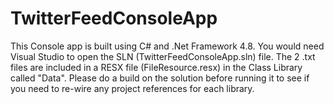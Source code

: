 # TwitterFeedConsoleApp
This Console app is built using C# and .Net Framework 4.8.
You would need Visual Studio to open the SLN (TwitterFeedConsoleApp.sln) file.
The 2 .txt files are included in a RESX file (FileResource.resx) in the Class Library called "Data".
Please do a build on the solution before running it to see if you need to re-wire any project references for each library.
